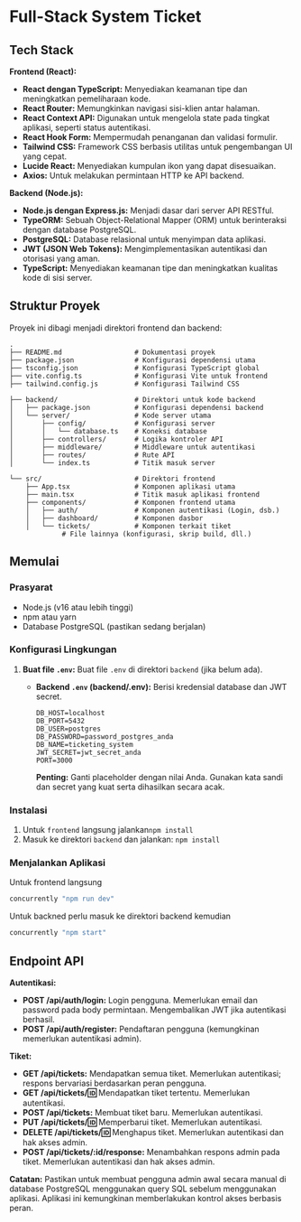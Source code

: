 # Full-Stack System Ticket
## Tech Stack

**Frontend (React):**

- **React dengan TypeScript:** Menyediakan keamanan tipe dan meningkatkan pemeliharaan kode.
- **React Router:** Memungkinkan navigasi sisi-klien antar halaman.
- **React Context API:** Digunakan untuk mengelola state pada tingkat aplikasi, seperti status autentikasi.
- **React Hook Form:** Mempermudah penanganan dan validasi formulir.
- **Tailwind CSS:** Framework CSS berbasis utilitas untuk pengembangan UI yang cepat.
- **Lucide React:** Menyediakan kumpulan ikon yang dapat disesuaikan.
- **Axios:** Untuk melakukan permintaan HTTP ke API backend.

**Backend (Node.js):**
- **Node.js dengan Express.js:** Menjadi dasar dari server API RESTful.
- **TypeORM:** Sebuah Object-Relational Mapper (ORM) untuk berinteraksi dengan database PostgreSQL.
- **PostgreSQL:** Database relasional untuk menyimpan data aplikasi.
- **JWT (JSON Web Tokens):** Mengimplementasikan autentikasi dan otorisasi yang aman.
- **TypeScript:** Menyediakan keamanan tipe dan meningkatkan kualitas kode di sisi server.

## Struktur Proyek

Proyek ini dibagi menjadi direktori frontend dan backend:

```plaintext
.
├── README.md                  # Dokumentasi proyek
├── package.json               # Konfigurasi dependensi utama
├── tsconfig.json              # Konfigurasi TypeScript global
├── vite.config.ts             # Konfigurasi Vite untuk frontend
├── tailwind.config.js         # Konfigurasi Tailwind CSS

├── backend/                   # Direktori untuk kode backend
│   ├── package.json           # Konfigurasi dependensi backend
│   └── server/                # Kode server utama
│       ├── config/            # Konfigurasi server
│       │   └── database.ts    # Koneksi database
│       ├── controllers/       # Logika kontroler API
│       ├── middleware/        # Middleware untuk autentikasi
│       ├── routes/            # Rute API
│       └── index.ts           # Titik masuk server

└── src/                       # Direktori frontend
    ├── App.tsx                # Komponen aplikasi utama
    ├── main.tsx               # Titik masuk aplikasi frontend
    ├── components/            # Komponen frontend utama
    │   ├── auth/              # Komponen autentikasi (Login, dsb.)
    │   ├── dashboard/         # Komponen dasbor
    │   └── tickets/           # Komponen terkait tiket
             # File lainnya (konfigurasi, skrip build, dll.)
```

## Memulai
### Prasyarat

- Node.js (v16 atau lebih tinggi)
- npm atau yarn
- Database PostgreSQL (pastikan sedang berjalan)

### Konfigurasi Lingkungan

1. **Buat file `.env`:** Buat file `.env` di direktori `backend` (jika belum ada).
    - **Backend `.env` (backend/.env):** Berisi kredensial database dan JWT secret.

        ```env
        DB_HOST=localhost
        DB_PORT=5432
        DB_USER=postgres
        DB_PASSWORD=password_postgres_anda
        DB_NAME=ticketing_system
        JWT_SECRET=jwt_secret_anda
        PORT=3000
        ```

        **Penting:** Ganti placeholder dengan nilai Anda. Gunakan kata sandi dan secret yang kuat serta dihasilkan secara acak.

### Instalasi

1. Untuk `frontend` langsung jalankan`npm install`
2. Masuk ke direktori `backend` dan jalankan: `npm install`

### Menjalankan Aplikasi
Untuk frontend langsung 
```bash
concurrently "npm run dev"
```

Untuk backned perlu masuk ke direktori backend kemudian 
```bash
concurrently "npm start"
```

## Endpoint API

**Autentikasi:**

- **POST /api/auth/login:** Login pengguna. Memerlukan email dan password pada body permintaan. Mengembalikan JWT jika autentikasi berhasil.
- **POST /api/auth/register:** Pendaftaran pengguna (kemungkinan memerlukan autentikasi admin).

**Tiket:**

- **GET /api/tickets:** Mendapatkan semua tiket. Memerlukan autentikasi; respons bervariasi berdasarkan peran pengguna.
- **GET /api/tickets/:id:** Mendapatkan tiket tertentu. Memerlukan autentikasi.
- **POST /api/tickets:** Membuat tiket baru. Memerlukan autentikasi.
- **PUT /api/tickets/:id:** Memperbarui tiket. Memerlukan autentikasi.
- **DELETE /api/tickets/:id:** Menghapus tiket. Memerlukan autentikasi dan hak akses admin.
- **POST /api/tickets/:id/response:** Menambahkan respons admin pada tiket. Memerlukan autentikasi dan hak akses admin.

**Catatan:** Pastikan untuk membuat pengguna admin awal secara manual di database PostgreSQL menggunakan query SQL sebelum menggunakan aplikasi. Aplikasi ini kemungkinan memberlakukan kontrol akses berbasis peran.
